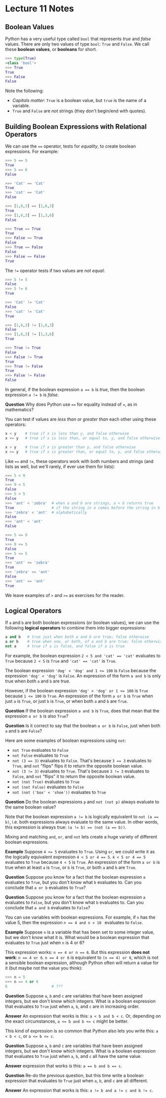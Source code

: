 # Lecture 11 Notes

## Boolean Values

Python has a very useful type called `bool` that represents *true* and *false*
values. There are only two values of type `bool`: `True` and `False`. We call
these **boolean values**, or **booleans** for short.

```python
>>> type(True)
<class 'bool'>
>>> True
True
>>> False
False
```

Note the following:

- *Capitals matter*: `True` is a boolean value, but `true` is the name of a
  variable.
- `True` and `False` are *not* strings (they don't begin/end with quotes).


## Building Boolean Expressions with Relational Operators

We can use the `==` operator, tests for *equality*, to create boolean
expressions. For example:

```python
>>> 5 == 5
True
>>> 5 == 6
False

>>> 'Cat' == 'Cat'
True
>>> 'cat' == 'Cat'
False

>>> [1,6,3] == [1,6,3]
True
>>> [1,6,3] == [1,3,6]
False

>>> True == True
True
>>> False == True
False
>>> True == False
False
>>> False == False
True
```

The `!=` operator tests if two values are *not equal*:

```python
>>> 5 != 5
False
>>> 5 != 6
True

>>> 'Cat' != 'Cat'
False
>>> 'cat' != 'Cat'
True

>>> [1,6,3] != [1,6,3]
False
>>> [1,6,3] != [1,3,6]
True

>>> True != True
False
>>> False != True
True
>>> True != False
True
>>> False != False
False
```

In general, if the boolean expression `a == b` is *true*, then the boolean
expression `a != b` is *false*.

**Question** Why does Python use `==` for equality instead of `=`, as in
mathematics?

You can test if values are *less than* or *greater than* each other using
these operators:

```python
x < y    # true if x is less than y, and false otherwise
x <= y   # true if x is less than, or equal to, y, and false otherwise

x > y    # true if x is greater than y, and false otherwise
x >= y   # true if x is greater than, or equal to, y, and false otherwise
```

Like `==` and `!=`, these operators work with both numbers and strings (and
lists as well, but we'll rarely, if ever use them for lists):

```python
>>> 5 < 9
True
>>> 9 < 5
False
>>> 5 < 5
False
>>> 'ant' < 'zebra'  # when a and b are strings, a < b returns true
True                 # if the string in a comes before the string in b
>>> 'zebra' < 'ant'  # alphabetically
False
>>> 'ant' < 'ant'
False

>>> 5 <= 9
True
>>> 9 <= 5
False
>>> 5 <= 5
True
>>> 'ant' <= 'zebra'
True
>>> 'zebra' <= 'ant'
False
>>> 'ant' <= 'ant'
True
```

We leave examples of `>` and `>=` as exercises for the reader.


## Logical Operators

If `a` and `b` are both boolean expressions (or boolean values), we can use
the following **logical operators** to combine them into bigger expressions:

```python
a and b   # true just when both a and b are true; false otherwise
a or b    # true when one, or both, of a and b are true; false otherwise
not a     # true if a is false, and false if a is true
```

For example, the boolean expression `2 < 5 and 'cat' == 'cat'` evaluates to
`True` because `2 < 5` is `True` and `'cat' == 'cat'` is `True`.

The boolean expression `'dog' < 'dog' and 1 <= 100` is `False` because the
expression `'dog' < 'dog'` is `False`. An expression of the form `a and b` is
only true when *both* `a` and `b` are true.

However, if the boolean expression `'dog' < 'dog' or 1 <= 100` is `True`
because `1 <= 100` is `True`. An expression of the form `a or b` is `True`
when just `a` is `True`, or just `b` is `True`, or when both `a` and `b` are
`True`.

**Question** If the boolean expression `a and b` is `True`, does that mean
that the expression `a or b` is also `True`?

**Question** Is it correct to say that the boolean `a or b` is `False`, just
when both `a` and `b` are `False`?

Here are some examples of boolean expressions using `not`:

- `not True` evaluates to `False`
- `not False` evaluates to `True`
- `not (3 == 3)` evaluates to `False`. That's because `3 == 3` evaluates to
  `True`, and `not` "flips" flips it to return the opposite boolean value.
- `not (3 != 3)` evaluates to `True`. That's because `3 != 3` evaluates to
  `False`, and `not` "flips" it to return the opposite boolean value.
- `not (not True)` evaluates to `True`
- `not (not False)` evaluates to `False`
- `not (not ('box' < 'shoe'))` evaluates to `True`

**Question** Do the boolean expressions `p` and `not (not p)` always evaluate
to the same boolean value?

Note that the boolean expression `a != b` is logically equivalent to `not (a
== b)`, i.e. both expressions always evaluate to the same value. In other
words, this expression is always true: `(a != b) == (not (a == b))`.

Mixing and matching `and`, `or`, and `not` lets create a huge variety of
different boolean expressions.

**Example** Suppose `4 <= 5` evaluates to `True`. Using `or`, we could write
it as the logically equivalent expression `4 < 5 or 4 == 5`. `4 < 5 or 4 == 5`
evaluates to `True` because `4 < 5` is `True`. An expression of the form `a or
b` is true when at least `a` is `True`, or `b` is `True`, or both `a` and `b`
are `True`.

**Question** Suppose you know for a fact that the boolean expression `a`
evaluates to `True`, but you don't know what `b` evaluates to. Can you
conclude that `a or b` evaluates to `True`?

**Question** Suppose you know for a fact that the boolean expression `a`
evaluates to `False`, but you don't know what `b` evaluates to. Can you
conclude that `a and b` evaluates to `False`?

You can use variables with boolean expressions. For example, if `n` has the
value 5, then the expression `n == 4 and n < 10 ` evaluates to `False`.

**Example** Suppose `n` is a variable that has been set to some integer value,
but we don't know what it is. What would be a boolean expression that
evaluates to `True` just when `n` is 4 or 6?

This expression works: `n == 4 or n == 6`. But this expression **does not
work**: `n == 4 or 6`. `n == 4 or 6` is equivalent to `(n == 4) or 6`, which
is not a sensible boolean expression, although Python often will return a
value for it (but maybe not the value you think):

```python
>>> n = 5
>>> n == 4 or 6
6                    # ???
```

**Question** Suppose `a`, `b` and `c` are variables that have been assigned
integers, but we don't know which integers. What is a boolean expression that
evaluates to `True` just when `a`, `b`, and `c` are in increasing order.

**Answer** An expression that works is this: `a < b and b < c`. Or, depending
on the exact circumstances, `a <= b and b <= c` might be better.

This kind of expression is so common that Python also lets you write this: `a
< b < c`, or `a <= b <= c`.

**Question** Suppose `a`, `b` and `c` are variables that have been assigned
integers, but we don't know which integers. What is a boolean expression that
evaluates to `True` just when `a`, `b`, and `c` all have the same value.

**Answer** expression that works is this: `a == b and b == c`.

**Question** Re-do the previous question, but this time write a boolean
expression that evaluates to `True` just when `a`, `b`, and `c` are all
different.

**Answer** An expression that works is this: `a != b and a != c and b != c`.
